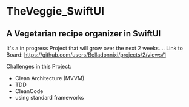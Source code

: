 # TheVeggie_SwiftUI
## A Vegetarian recipe organizer in SwiftUI
It's a in progress Project that will grow over the next 2 weeks....
Link to Board:
https://github.com/users/Belladonnixi/projects/2/views/1

Challenges in this Project:
- Clean Architecture (MVVM)
- TDD
- CleanCode
- using standard frameworks
